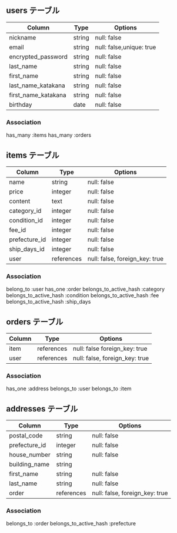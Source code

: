 ## users テーブル

| Column              | Type   | Options                  |
| ------------------  | ------ | ------------------------ |
| nickname            | string | null: false              |
| email               | string | null: false,unique: true |
| encrypted_password  | string | null: false              |
| last_name           | string | null: false              |
| first_name          | string | null: false              |
| last_name_katakana  | string | null: false              |
| first_name_katakana | string | null: false              |
| birthday            | date   | null: false              |


### Association
has_many :items
has_many :orders

## items テーブル

| Column        | Type       | Options                        |
| ------------- |----------- | ------------------------------ |
| name          | string     | null: false                    |
| price         | integer    | null: false                    |
| content       | text       | null: false                    |
| category_id   | integer    | null: false                    |
| condition_id  | integer    | null: false                    |
| fee_id        | integer    | null: false                    |
| prefecture_id | integer    | null: false                    |
| ship_days_id  | integer    | null: false                    |
| user          | references | null: false, foreign_key: true |


### Association
belong_to :user
has_one :order
belongs_to_active_hash :category
belongs_to_active_hash :condition
belongs_to_active_hash :fee
belongs_to_active_hash :ship_days

## orders テーブル

| Column  | Type       | Options                         |
| ------- |----------- | ------------------------------- |
| item    | references | null: false  foreign_key: true  |
| user    | references | null: false, foreign_key: true  |


### Association
has_one :address
belongs_to :user
belongs_to :item

## addresses テーブル

| Column        | Type       | Options                        |
|-------------- | ---------- | ------------------------------ |
| postal_code   | string     | null: false                    |
| prefecture_id | integer    | null: false                    |
| house_number  | string     | null: false                    |
| building_name | string     |                                |
| first_name    | string     | null: false                    |
| last_name     | string     | null: false                    |
| order         | references | null: false, foreign_key: true |


### Association
belongs_to :order
belongs_to_active_hash :prefecture